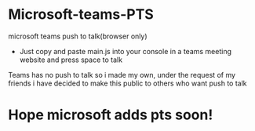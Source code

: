# Microsoft-teams-PTS
microsoft teams push to talk(browser only)

- Just copy and paste main.js into your console in a teams meeting website and press space to talk

Teams has no push to talk so i made my own,
under the request of my friends i have decided to make this public to others who want push to talk

# Hope microsoft adds pts soon!
